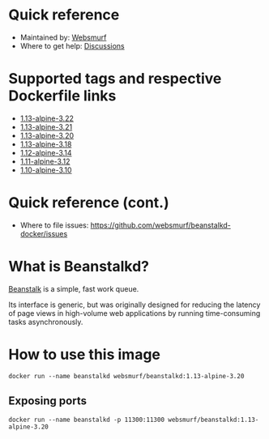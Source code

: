 # Quick reference

* Maintained by: [Websmurf](https://github.com/websmurf)
* Where to get help: [Discussions](https://github.com/websmurf/beanstalkd-docker/discussions)

# Supported tags and respective Dockerfile links

* [1.13-alpine-3.22](https://github.com/websmurf/beanstalkd-docker/blob/main/Dockerfile)
* [1.13-alpine-3.21](https://github.com/websmurf/beanstalkd-docker/blob/main/Dockerfile)
* [1.13-alpine-3.20](https://github.com/websmurf/beanstalkd-docker/blob/main/Dockerfile)
* [1.13-alpine-3.18](https://github.com/websmurf/beanstalkd-docker/blob/main/Dockerfile)
* [1.12-alpine-3.14](https://github.com/websmurf/beanstalkd-docker/blob/main/Dockerfile)
* [1.11-alpine-3.12](https://github.com/websmurf/beanstalkd-docker/blob/main/Dockerfile)
* [1.10-alpine-3.10](https://github.com/websmurf/beanstalkd-docker/blob/main/Dockerfile)

# Quick reference (cont.)

* Where to file issues: https://github.com/websmurf/beanstalkd-docker/issues

# What is Beanstalkd?

[Beanstalk](https://beanstalkd.github.io/) is a simple, fast work queue.

Its interface is generic, but was originally designed for reducing the latency of page views in high-volume web applications by running time-consuming tasks asynchronously.

# How to use this image

```
docker run --name beanstalkd websmurf/beanstalkd:1.13-alpine-3.20
````

## Exposing ports
```
docker run --name beanstalkd -p 11300:11300 websmurf/beanstalkd:1.13-alpine-3.20
```
